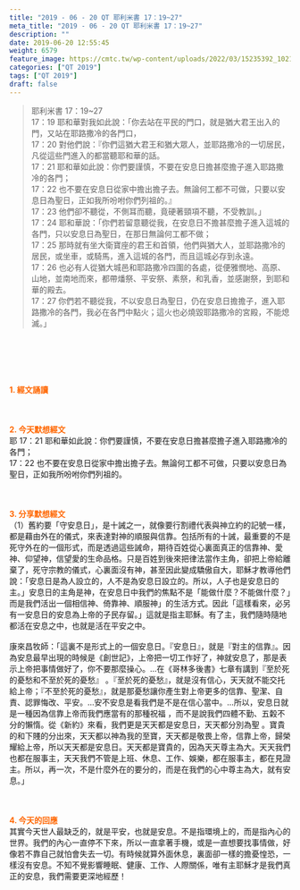 ```yaml
---
title: "2019 - 06 - 20 QT 耶利米書 17：19~27"
meta_title: "2019 - 06 - 20 QT 耶利米書 17：19~27"
description: ""
date: 2019-06-20 12:55:45
weight: 6579
feature_image: https://cmtc.tw/wp-content/uploads/2022/03/15235392_10211799862337740_180693556567566654_o-1.webp
categories: ["QT 2019"]
tags: ["QT 2019"]
draft: false
---
```


<blockquote>耶利米書 17：19~27<br />
17：19 耶和華對我如此說：「你去站在平民的門口，就是猶大君王出入的門，又站在耶路撒冷的各門口，<br />
17：20 對他們說：『你們這猶大君王和猶大眾人，並耶路撒冷的一切居民，凡從這些門進入的都當聽耶和華的話。<br />
17：21 耶和華如此說：你們要謹慎，不要在安息日擔甚麼擔子進入耶路撒冷的各門；<br />
17：22 也不要在安息日從家中擔出擔子去。無論何工都不可做，只要以安息日為聖日，正如我所吩咐你們列祖的。』<br />
17：23 他們卻不聽從，不側耳而聽，竟硬著頸項不聽，不受教訓。」<br />
17：24 耶和華說：「你們若留意聽從我，在安息日不擔甚麼擔子進入這城的各門，只以安息日為聖日，在那日無論何工都不做；<br />
17：25 那時就有坐大衛寶座的君王和首領，他們與猶大人，並耶路撒冷的居民，或坐車，或騎馬，進入這城的各門，而且這城必存到永遠。<br />
17：26 也必有人從猶大城邑和耶路撒冷四圍的各處，從便雅憫地、高原、山地，並南地而來，都帶燔祭、平安祭、素祭，和乳香，並感謝祭，到耶和華的殿去。<br />
17：27 你們若不聽從我，不以安息日為聖日，仍在安息日擔擔子，進入耶路撒冷的各門，我必在各門中點火；這火也必燒毀耶路撒冷的宮殿，不能熄滅。」</blockquote><br />
&nbsp;<br />
<br />
&nbsp;<br />
<br />
<span style="color: #ff6600;"><strong>1. </strong><strong>經文誦讀</strong></span><br />
<br />
<span style="color: #ff6600;"><strong> </strong></span><br />
<br />
<span style="color: #ff6600;"><strong>2. 今天默想</strong><strong>經文<br />
</strong></span>耶 17：21 耶和華如此說：你們要謹慎，不要在安息日擔甚麼擔子進入耶路撒冷的各門；<br />
17：22 也不要在安息日從家中擔出擔子去。無論何工都不可做，只要以安息日為聖日，正如我所吩咐你們列祖的。<br />
<br />
&nbsp;<br />
<br />
<span style="color: #ff6600;"><strong>3. 分享默想經文<br />
</strong></span>（1）舊約要「守安息日」，是十誡之一，就像要行割禮代表與神立約的記號一樣，都是藉由外在的儀式，來表達對神的順服與信靠。包括所有的十誡，最重要的不是死守外在的一個形式，而是透過這些誡命，期待百姓從心裏面真正的信靠神、愛神、仰望神，信望愛的生命品格。只是百姓到後來把律法當作主角，卻把上帝給離棄了，死守宗教的儀式，心裏面沒有神，甚至因此變成驕傲自大，耶穌才教導他們說：「安息日是為人設立的，人不是為安息日設立的。所以，人子也是安息日的主。」安息日的主角是神，在安息日中我們的焦點不是「能做什麼？不能做什麼？」而是我們活出一個相信神、倚靠神、順服神」的生活方式。因此「這樣看來，必另有一安息日的安息為上帝的子民存留。」這就是指主耶穌。有了主，我們隨時隨地都活在安息之中，也就是活在平安之中。<br />
<br />
康來昌牧師：「這裏不是形式上的一個安息日。『安息日』，就是『對主的信靠』。因為安息最早出現的時候是《創世記》，上帝把一切工作好了，神就安息了，那是表示上帝把事情做好了，你不要那麼操心。…在《哥林多後書》七章有講到『至於死的憂愁和不至於死的憂愁』 。『至於死的憂愁』，就是沒有信心，天天就不能交托給上帝；『不至於死的憂愁』，就是那憂愁讓你產生對上帝更多的信靠、聖潔、自責、認罪悔改、平安。…安不安息是看我們是不是在信心當中。…所以，安息日就是一種因為信靠上帝而我們應當有的那種祝福 ，而不是說我們四體不勤、五糓不分的懶惰。從《新約》來看，我們更是天天都是安息日，天天都分別為聖 。寶貴的和下賤的分出來，天天都以神為我的至寶，天天都是敬畏上帝，信靠上帝，歸榮耀給上帝，所以天天都是安息日。天天都是寶貴的，因為天天尊主為大。天天我們也都在服事主，天天我們不管是上班、休息、工作、娛樂，都在服事主，都在見證主。所以，再一次，不是什麼外在的要分的，而是在我們的心中尊主為大，就有安息。」<br />
<br />
&nbsp;<br />
<br />
<span style="color: #ff6600;"><strong>4. 今天的回應<br />
</strong></span>其實今天世人最缺乏的，就是平安，也就是安息。不是指環境上的，而是指內心的世界。我們的內心一直停不下來，所以一直拿著手機，或是一直想要找事情做，好像若不靠自己就怕會失去一切。有時候就算外面休息，裏面卻一樣的擔憂惶恐，一樣沒有安息。不知不覺影響睡眠、健康、工作、人際關係，唯有主耶穌才是我們真正的安息，我們需要更深地經歷！<br />
<br />
&nbsp;
        